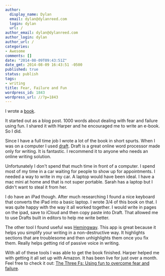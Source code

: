 ```yaml
---
author:
  display_name: Dylan
  email: dylan@dylanreed.com
  login: dylan
  url: /
author_email: dylan@dylanreed.com
author_login: dylan
author_url: /
categories:
- Awesome
comments: []
date: "2014-08-09T09:43:51Z"
date_gmt: 2014-08-09 16:43:51 -0500
published: true
status: publish
tags:
- writing
title: Fear, Failure and Fun
wordpress_id: 1843
wordpress_url: //?p=1843
---
```


I wrote a [book][1].

   [1]: http://www.amazon.com/dp/B00L9MCJHK

It started out as a blog post. 1000 words about dealing with fear and failure using fun. I shared it with Harper and he encouraged me to write an e-book. So I did.

Since I have a full time job I wrote a lot of the book in short spurts. When I was on a computer I used [draft][2]. Draft is a great online word processor made only for writing. It is fantastic. I recommend it to anyone who needs an online writing solution.

   [2]: http://www.draftin.com

Unfortunately I don't spend that much time in front of a computer. I spend most of my time in a car waiting for people to show up for appointments. I needed a way to write in my car. A laptop would have been ideal. I have a mac mini at home and that is not super portable. Sarah has a laptop but I didn't want to steal it from her.

I do have an iPad though. After much researching I found a nice keyboard that converts the iPad into a basic laptop. I wrote 3/4 of this book on that. I was quite happy with the way it all worked together. I would write in pages on the ipad, save to iCloud and then copy paste into Draft. That allowed me to use Drafts built in editors to help me write better.

The other tool I found useful was [Hemingway][3]. This app is great because it helps you simplify your writing in a non-destructive way. It highlights sections that are troublesome and then unhighlights them once you fix them. Really helps getting rid of passive voice in writing.

   [3]: http://hemingwayapp.com

With all of these tools I was able to get the book finished. Harper helped me with getting it all set up with Amazon. It has been live for just over a month. Feel free to check it out: [The Three Fs: Using fun to overcome fear and failure][4].

   [4]: http://www.amazon.com/dp/B00L9MCJHK

